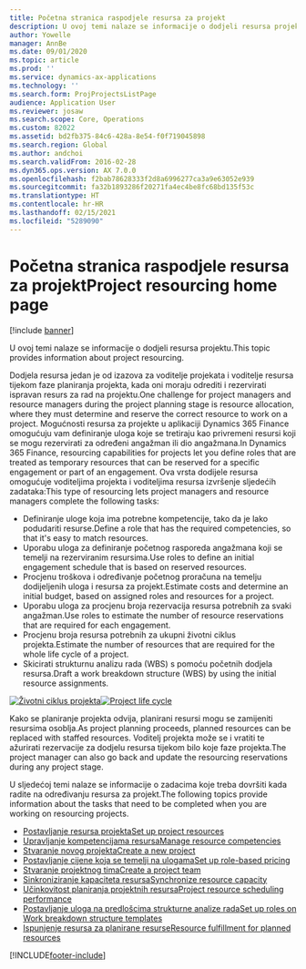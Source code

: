 ```yaml
---
title: Početna stranica raspodjele resursa za projekt
description: U ovoj temi nalaze se informacije o dodjeli resursa projektu.
author: Yowelle
manager: AnnBe
ms.date: 09/01/2020
ms.topic: article
ms.prod: ''
ms.service: dynamics-ax-applications
ms.technology: ''
ms.search.form: ProjProjectsListPage
audience: Application User
ms.reviewer: josaw
ms.search.scope: Core, Operations
ms.custom: 82022
ms.assetid: bd2fb375-84c6-428a-8e54-f0f719045898
ms.search.region: Global
ms.author: andchoi
ms.search.validFrom: 2016-02-28
ms.dyn365.ops.version: AX 7.0.0
ms.openlocfilehash: f2bab78628333f2d8a6996277ca3a9e63052e939
ms.sourcegitcommit: fa32b1893286f20271fa4ec4be8fc68bd135f53c
ms.translationtype: HT
ms.contentlocale: hr-HR
ms.lasthandoff: 02/15/2021
ms.locfileid: "5289090"
---
```

# <a name="project-resourcing-home-page"></a><span data-ttu-id="b45e7-103">Početna stranica raspodjele resursa za projekt</span><span class="sxs-lookup"><span data-stu-id="b45e7-103">Project resourcing home page</span></span>

[!include [banner](../includes/banner.md)]

<span data-ttu-id="b45e7-104">U ovoj temi nalaze se informacije o dodjeli resursa projektu.</span><span class="sxs-lookup"><span data-stu-id="b45e7-104">This topic provides information about project resourcing.</span></span>

<span data-ttu-id="b45e7-105">Dodjela resursa jedan je od izazova za voditelje projekata i voditelje resursa tijekom faze planiranja projekta, kada oni moraju odrediti i rezervirati ispravan resurs za rad na projektu.</span><span class="sxs-lookup"><span data-stu-id="b45e7-105">One challenge for project managers and resource managers during the project planning stage is resource allocation, where they must determine and reserve the correct resource to work on a project.</span></span> <span data-ttu-id="b45e7-106">Mogućnosti resursa za projekte u aplikaciji Dynamics 365 Finance omogućuju vam definiranje uloga koje se tretiraju kao privremeni resursi koji se mogu rezervirati za određeni angažman ili dio angažmana.</span><span class="sxs-lookup"><span data-stu-id="b45e7-106">In Dynamics 365 Finance, resourcing capabilities for projects let you define roles that are treated as temporary resources that can be reserved for a specific engagement or part of an engagement.</span></span> <span data-ttu-id="b45e7-107">Ova vrsta dodijele resursa omogućuje voditeljima projekta i voditeljima resursa izvršenje sljedećih zadataka:</span><span class="sxs-lookup"><span data-stu-id="b45e7-107">This type of resourcing lets project managers and resource managers complete the following tasks:</span></span>

- <span data-ttu-id="b45e7-108">Definiranje uloge koja ima potrebne kompetencije, tako da je lako podudariti resurse.</span><span class="sxs-lookup"><span data-stu-id="b45e7-108">Define a role that has the required competencies, so that it's easy to match resources.</span></span>
- <span data-ttu-id="b45e7-109">Uporabu uloga za definiranje početnog rasporeda angažmana koji se temelji na rezerviranim resursima.</span><span class="sxs-lookup"><span data-stu-id="b45e7-109">Use roles to define an initial engagement schedule that is based on reserved resources.</span></span>
- <span data-ttu-id="b45e7-110">Procjenu troškova i određivanje početnog proračuna na temelju dodijeljenih uloga i resursa za projekt.</span><span class="sxs-lookup"><span data-stu-id="b45e7-110">Estimate costs and determine an initial budget, based on assigned roles and resources for a project.</span></span>
- <span data-ttu-id="b45e7-111">Uporabu uloga za procjenu broja rezervacija resursa potrebnih za svaki angažman.</span><span class="sxs-lookup"><span data-stu-id="b45e7-111">Use roles to estimate the number of resource reservations that are required for each engagement.</span></span>
- <span data-ttu-id="b45e7-112">Procjenu broja resursa potrebnih za ukupni životni ciklus projekta.</span><span class="sxs-lookup"><span data-stu-id="b45e7-112">Estimate the number of resources that are required for the whole life cycle of a project.</span></span>
- <span data-ttu-id="b45e7-113">Skicirati strukturnu analizu rada (WBS) s pomoću početnih dodjela resursa.</span><span class="sxs-lookup"><span data-stu-id="b45e7-113">Draft a work breakdown structure (WBS) by using the initial resource assignments.</span></span>

<span data-ttu-id="b45e7-114">[![Životni ciklus projekta](./media/projectresourcing02-1024x812.jpg)](./media/projectresourcing02.jpg)</span><span class="sxs-lookup"><span data-stu-id="b45e7-114">[![Project life cycle](./media/projectresourcing02-1024x812.jpg)](./media/projectresourcing02.jpg)</span></span>

<span data-ttu-id="b45e7-115">Kako se planiranje projekta odvija, planirani resursi mogu se zamijeniti resursima osoblja.</span><span class="sxs-lookup"><span data-stu-id="b45e7-115">As project planning proceeds, planned resources can be replaced with staffed resources.</span></span> <span data-ttu-id="b45e7-116">Voditelj projekta može se i vratiti te ažurirati rezervacije za dodjelu resursa tijekom bilo koje faze projekta.</span><span class="sxs-lookup"><span data-stu-id="b45e7-116">The project manager can also go back and update the resourcing reservations during any project stage.</span></span>

<span data-ttu-id="b45e7-117">U sljedećoj temi nalaze se informacije o zadacima koje treba dovršiti kada radite na određivanju resursa za projekt.</span><span class="sxs-lookup"><span data-stu-id="b45e7-117">The following topics provide information about the tasks that need to be completed when you are working on resourcing projects.</span></span>

- [<span data-ttu-id="b45e7-118">Postavljanje resursa projekta</span><span class="sxs-lookup"><span data-stu-id="b45e7-118">Set up project resources</span></span>](set-up-project-resources.md)
- [<span data-ttu-id="b45e7-119">Upravljanje kompetencijama resursa</span><span class="sxs-lookup"><span data-stu-id="b45e7-119">Manage resource competencies</span></span>](manage-resource-competencies.md)
- [<span data-ttu-id="b45e7-120">Stvaranje novog projekta</span><span class="sxs-lookup"><span data-stu-id="b45e7-120">Create a new project</span></span>](create-new-project.md)
- [<span data-ttu-id="b45e7-121">Postavljanje cijene koja se temelji na ulogama</span><span class="sxs-lookup"><span data-stu-id="b45e7-121">Set up role-based pricing</span></span>](set-up-role-based-pricing.md)
- [<span data-ttu-id="b45e7-122">Stvaranje projektnog tima</span><span class="sxs-lookup"><span data-stu-id="b45e7-122">Create a project team</span></span>](create-project-team.md)
- [<span data-ttu-id="b45e7-123">Sinkroniziranje kapaciteta resursa</span><span class="sxs-lookup"><span data-stu-id="b45e7-123">Synchronize resource capacity</span></span>](synchronize-resource-capacity.md)
- [<span data-ttu-id="b45e7-124">Učinkovitost planiranja projektnih resursa</span><span class="sxs-lookup"><span data-stu-id="b45e7-124">Project resource scheduling performance</span></span>](project-scheduling-performance.md)
- [<span data-ttu-id="b45e7-125">Postavljanje uloga na predlošcima strukturne analize rada</span><span class="sxs-lookup"><span data-stu-id="b45e7-125">Set up roles on Work breakdown structure templates</span></span>](set-up-roles-wbs-template.md)
- [<span data-ttu-id="b45e7-126">Ispunjenje resursa za planirane resurse</span><span class="sxs-lookup"><span data-stu-id="b45e7-126">Resource fulfillment for planned resources</span></span>](resource-fulfillment-planned-resources.md)


[!INCLUDE[footer-include](../includes/footer-banner.md)]
